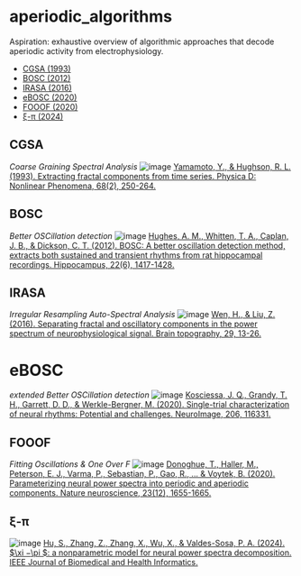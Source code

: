 # aperiodic_algorithms
Aspiration: exhaustive overview of algorithmic approaches that decode aperiodic activity from electrophysiology.

- [CGSA (1993)](#CGSA)  
- [BOSC (2012)](#BOSC)  
- [IRASA (2016)](#IRASA)  
- [eBOSC (2020)](#eBOSC)  
- [FOOOF (2020)](#FOOOF)
- [ξ-π (2024)](#ξ-π)

## CGSA
*Coarse Graining Spectral Analysis*
![image](https://github.com/dreslerlab/aperiodic_algorithms/assets/15858293/6d7afa80-8e8a-49c8-81e3-243121f93ba1)
[Yamamoto, Y., & Hughson, R. L. (1993). Extracting fractal components from time series. Physica D: Nonlinear Phenomena, 68(2), 250-264.](https://doi.org/10.1016/0167-2789(93)90083-D)

## BOSC
*Better OSCillation detection*
![image](https://github.com/dreslerlab/aperiodic_algorithms/assets/15858293/c88ddf24-dbb4-46be-befc-9ca757d4662a)
[Hughes, A. M., Whitten, T. A., Caplan, J. B., & Dickson, C. T. (2012). BOSC: A better oscillation detection method, extracts both sustained and transient rhythms from rat hippocampal recordings. Hippocampus, 22(6), 1417-1428.](https://doi.org/10.1002/hipo.20979)

## IRASA
*Irregular Resampling Auto-Spectral Analysis*
![image](https://github.com/dreslerlab/aperiodic_algorithms/assets/15858293/0231c150-05d0-4587-ab03-92d1d915a39f)
[Wen, H., & Liu, Z. (2016). Separating fractal and oscillatory components in the power spectrum of neurophysiological signal. Brain topography, 29, 13-26.](https://doi.org/10.1007%2Fs10548-015-0448-0)

# eBOSC  
*extended Better OSCillation detection*
![image](https://github.com/dreslerlab/aperiodic_algorithms/assets/15858293/f889129c-555f-454d-8ed7-006c10184b4e)
[Kosciessa, J. Q., Grandy, T. H., Garrett, D. D., & Werkle-Bergner, M. (2020). Single-trial characterization of neural rhythms: Potential and challenges. NeuroImage, 206, 116331.](https://doi.org/10.1016/j.neuroimage.2019.116331)

## FOOOF
*Fitting Oscillations & One Over F*
![image](https://github.com/dreslerlab/aperiodic_algorithms/assets/15858293/f24869f7-1d2b-479c-a818-e2c70026c6a3)
[Donoghue, T., Haller, M., Peterson, E. J., Varma, P., Sebastian, P., Gao, R., ... & Voytek, B. (2020). Parameterizing neural power spectra into periodic and aperiodic components. Nature neuroscience, 23(12), 1655-1665.](https://doi.org/10.1038/s41593-020-00744-x)

## ξ-π
![image](https://github.com/dreslerlab/aperiodic_algorithms/assets/15858293/bf24a8eb-9de1-4b98-927f-f3a200cd1b86)
[Hu, S., Zhang, Z., Zhang, X., Wu, X., & Valdes-Sosa, P. A. (2024). $\xi $-$\pi $: a nonparametric model for neural power spectra decomposition. IEEE Journal of Biomedical and Health Informatics.](https://doi.org/10.1109/JBHI.2024.3364499)
